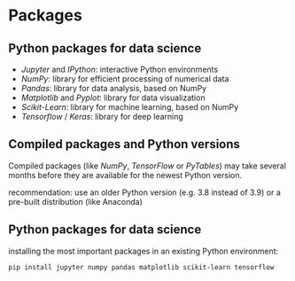 # Packages

## Python packages for data science

- _Jupyter_ and _IPython_: interactive Python environments
- _NumPy_: library for efficient processing of numerical data
- _Pandas_: library for data analysis, based on NumPy
- _Matplotlib_ and _Pyplot_: library for data visualization
- _Scikit-Learn_: library for machine learning, based on NumPy
- _Tensorflow_ / _Keras_: library for deep learning

## Compiled packages and Python versions

Compiled packages (like _NumPy_, _TensorFlow_ or _PyTables_) may take several months before they are available for the newest Python version.

recommendation: use an older Python version (e.g. 3.8 instead of 3.9) or a pre-built distribution (like Anaconda)

## Python packages for data science

installing the most important packages in an existing Python environment:

```bash
pip install jupyter numpy pandas matplotlib scikit-learn tensorflow
```

